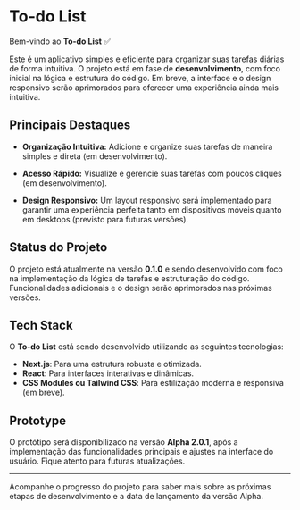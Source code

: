 # To-do List

Bem-vindo ao **To-do List** ✅

Este é um aplicativo simples e eficiente para organizar suas tarefas diárias de forma intuitiva. O projeto está em fase de **desenvolvimento**, com foco inicial na lógica e estrutura do código. Em breve, a interface e o design responsivo serão aprimorados para oferecer uma experiência ainda mais intuitiva.

## Principais Destaques

- **Organização Intuitiva:** Adicione e organize suas tarefas de maneira simples e direta (em desenvolvimento).

- **Acesso Rápido:** Visualize e gerencie suas tarefas com poucos cliques (em desenvolvimento).

- **Design Responsivo:** Um layout responsivo será implementado para garantir uma experiência perfeita tanto em dispositivos móveis quanto em desktops (previsto para futuras versões).

## Status do Projeto

O projeto está atualmente na versão **0.1.0** e sendo desenvolvido com foco na implementação da lógica de tarefas e estruturação do código. Funcionalidades adicionais e o design serão aprimorados nas próximas versões.

## Tech Stack

O **To-do List** está sendo desenvolvido utilizando as seguintes tecnologias:

- **Next.js**: Para uma estrutura robusta e otimizada.
- **React**: Para interfaces interativas e dinâmicas.
- **CSS Modules ou Tailwind CSS**: Para estilização moderna e responsiva (em breve).

## Prototype

O protótipo será disponibilizado na versão **Alpha 2.0.1**, após a implementação das funcionalidades principais e ajustes na interface do usuário. Fique atento para futuras atualizações.

---

Acompanhe o progresso do projeto para saber mais sobre as próximas etapas de desenvolvimento e a data de lançamento da versão Alpha.
